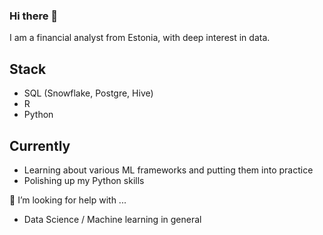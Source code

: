 ### Hi there 👋

I am a financial analyst from Estonia, with deep interest in data.
## Stack
* SQL (Snowflake, Postgre, Hive)
* R
* Python

## Currently
* Learning about various ML frameworks and putting them into practice
* Polishing up my Python skills

🤔 I’m looking for help with ...
* Data Science / Machine learning in general
